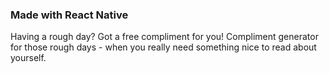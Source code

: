 ### Made with React Native

Having a rough day? Got a free compliment for you!
Compliment generator for those rough days - when you really need something nice to read about yourself.
